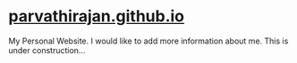# [parvathirajan.github.io](http://parvathirajan.github.io)

My Personal Website. I would like to add more information about me.
This is under construction...
